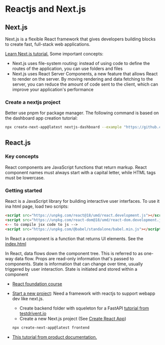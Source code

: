 # Reactjs and Next.js

## Next.js

Next.js is a flexible React framework that gives developers building blocks to create fast, full-stack web applications.

[Learn Next.js tutorial.](https://nextjs.org/learn/dashboard-app) Some important concepts:

* Next.js uses file-system routing: instead of using code to define the routes of the application, you can use folders and files
* Next.js uses React Server Components, a new feature that allows React to render on the server. By moving rendering and data fetching to the server, you can reduce the amount of code sent to the client, which can improve your application's performance

### Create a nextjs project

Better use pnpm for package manager. The following command is based on the dashboard app creation tutorial:

```sh
npx create-next-app@latest nextjs-dashboard --example "https://github.com/vercel/next-learn/tree/main/dashboard/starter-example" --use-pnpm
```

## React.js

### Key concepts

React components are JavaScript functions that return markup. React component names must always start with a capital letter, while HTML tags must be lowercase.

### Getting started

React is a JavaScript library for building interactive user interfaces. To use it ina html page, load two scripts:

```html
<script src="https://unpkg.com/react@18/umd/react.development.js"></script>
<script src="https://unpkg.com/react-dom@18/umd/react-dom.development.js"></script>
<-- to compile jsx code to js -->
<script src="https://unpkg.com/@babel/standalone/babel.min.js"></script>
```

In React a component is a function that returns UI elements. See the [index.html](https://github.com/jbcodeforce/jbcodeforce.github.io/tree/code/studies/reactjs/index.html)

In React, data flows down the component tree. This is referred to as one-way data flow. Props are read-only information that's passed to components. State is information that can change over time, usually triggered by user interaction. State is initiated and stored within a component

* [React foundation course](https://nextjs.org/learn/react-foundations)

* [Start a new project](https://react.dev/learn/start-a-new-react-project): Need a framework with reactjs to support webapp dev like next.js. 

    * Create backend folder with squeleton for a FastAPI [tutorial from testdrivent.io](https://testdriven.io/blog/fastapi-react/)
    * Create a new Next.js project  (See [Create React App](https://create-react-app.dev/docs/getting-started/))

    ```sh
    npx create-next-app@latest frontend
    ```

* [This tutorial from product documentation.](https://react.dev/learn)


